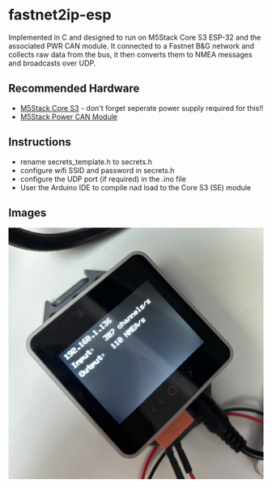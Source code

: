 # fastnet2ip-esp
Implemented in C and designed to run on M5Stack Core S3 ESP-32 and the associated PWR CAN module. It connected to a Fastnet B&G network and collects raw data from the bus, it then converts them to NMEA messages and broadcasts over UDP. 


## Recommended Hardware
- [M5Stack Core S3](https://shop.m5stack.com/products/m5stack-cores3-se-iot-controller-w-o-battery-bottom) - don't forget seperate power supply required for this!!
- [M5Stack Power CAN Module](https://shop.m5stack.com/products/pwrcan-13-2-module-with-isolated-2-ch-can-1-ch-rs485)

## Instructions
- rename secrets_template.h to secrets.h
- configure wifi SSID and password in secrets.h
- configure the UDP port (if required) in the .ino file
- User the Arduino IDE to compile nad load to the Core S3 (SE) module

## Images
![fastnet2ip-esp Running on a M5Stack Core S3](images/cores3.jpeg "Core S3")

